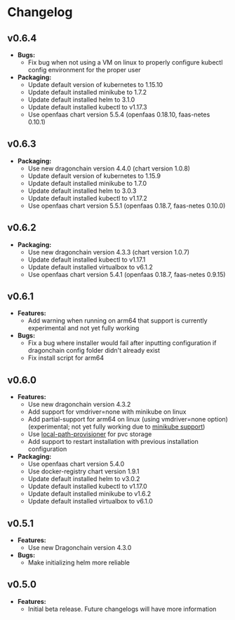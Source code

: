 # Changelog

## v0.6.4

- **Bugs:**
  - Fix bug when not using a VM on linux to properly configure kubectl config environment for the proper user
- **Packaging:**
  - Update default version of kubernetes to 1.15.10
  - Update default installed minikube to 1.7.2
  - Update default installed helm to 3.1.0
  - Update default installed kubectl to v1.17.3
  - Use openfaas chart version 5.5.4 (openfaas 0.18.10, faas-netes 0.10.1)

## v0.6.3

- **Packaging:**
  - Use new dragonchain version 4.4.0 (chart version 1.0.8)
  - Update default version of kubernetes to 1.15.9
  - Update default installed minikube to 1.7.0
  - Update default installed helm to 3.0.3
  - Update default installed kubectl to v1.17.2
  - Use openfaas chart version 5.5.1 (openfaas 0.18.7, faas-netes 0.10.0)

## v0.6.2

- **Packaging:**
  - Use new dragonchain version 4.3.3 (chart version 1.0.7)
  - Update default installed kubectl to v1.17.1
  - Update default installed virtualbox to v6.1.2
  - Use openfaas chart version 5.4.1 (openfaas 0.18.7, faas-netes 0.9.15)

## v0.6.1

- **Features:**
  - Add warning when running on arm64 that support is currently experimental and not yet fully working
- **Bugs:**
  - Fix a bug where installer would fail after inputting configuration if dragonchain config folder didn't already exist
  - Fix install script for arm64

## v0.6.0

- **Features:**
  - Use new dragonchain version 4.3.2
  - Add support for vmdriver=none with minikube on linux
  - Add partial-support for arm64 on linux (using vmdriver=none option) (experimental; not yet fully working due to [minikube support](https://github.com/kubernetes/minikube/issues/5667))
  - Use [local-path-provisioner](https://github.com/rancher/local-path-provisioner) for pvc storage
  - Add support to restart installation with previous installation configuration
- **Packaging:**
  - Use openfaas chart version 5.4.0
  - Use docker-registry chart version 1.9.1
  - Update default installed helm to v3.0.2
  - Update default installed kubectl to v1.17.0
  - Update default installed minikube to v1.6.2
  - Update default installed virtualbox to v6.1.0

## v0.5.1

- **Features:**
  - Use new Dragonchain version 4.3.0
- **Bugs:**
  - Make initializing helm more reliable

## v0.5.0

- **Features:**
  - Initial beta release. Future changelogs will have more information
